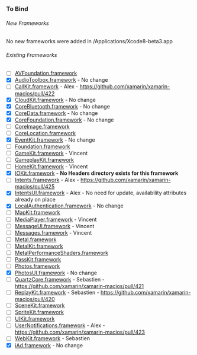 ### To Bind
###### New Frameworks
No new frameworks were added in /Applications/Xcode8-beta3.app

###### Existing Frameworks
- [ ] [AVFoundation.framework](https://github.com/xamarin/xamarin-macios/wiki/AVFoundation-iOS-Beta3)
- [X] [AudioToolbox.framework](https://github.com/xamarin/xamarin-macios/wiki/AudioToolbox-iOS-Beta3) - No change
- [ ] [CallKit.framework](https://github.com/xamarin/xamarin-macios/wiki/CallKit-iOS-Beta3) - Alex - https://github.com/xamarin/xamarin-macios/pull/422 
- [X] [CloudKit.framework](https://github.com/xamarin/xamarin-macios/wiki/CloudKit-iOS-Beta3) - No change
- [X] [CoreBluetooth.framework](https://github.com/xamarin/xamarin-macios/wiki/CoreBluetooth-iOS-Beta3) - No change
- [X] [CoreData.framework](https://github.com/xamarin/xamarin-macios/wiki/CoreData-iOS-Beta3) - No change
- [X] [CoreFoundation.framework](https://github.com/xamarin/xamarin-macios/wiki/CoreFoundation-iOS-Beta3) - No change
- [ ] [CoreImage.framework](https://github.com/xamarin/xamarin-macios/wiki/CoreImage-iOS-Beta3)
- [ ] [CoreLocation.framework](https://github.com/xamarin/xamarin-macios/wiki/CoreLocation-iOS-Beta3)
- [X] [EventKit.framework](https://github.com/xamarin/xamarin-macios/wiki/EventKit-iOS-Beta3) - No change
- [ ] [Foundation.framework](https://github.com/xamarin/xamarin-macios/wiki/Foundation-iOS-Beta3)
- [ ] [GameKit.framework](https://github.com/xamarin/xamarin-macios/wiki/GameKit-iOS-Beta3) - Vincent
- [ ] [GameplayKit.framework](https://github.com/xamarin/xamarin-macios/wiki/GameplayKit-iOS-Beta3)
- [ ] [HomeKit.framework](https://github.com/xamarin/xamarin-macios/wiki/HomeKit-iOS-Beta3) - Vincent
- [X] [IOKit.framework](https://github.com/xamarin/xamarin-macios/wiki/IOKit-iOS-Beta3) - **No Headers directory exists for this framework**
- [ ] [Intents.framework](https://github.com/xamarin/xamarin-macios/wiki/Intents-iOS-Beta3) - Alex - https://github.com/xamarin/xamarin-macios/pull/425
- [X] [IntentsUI.framework](https://github.com/xamarin/xamarin-macios/wiki/IntentsUI-iOS-Beta3) - Alex - No need for update, availability attributes already on place
- [X] [LocalAuthentication.framework](https://github.com/xamarin/xamarin-macios/wiki/LocalAuthentication-iOS-Beta3) - No change
- [ ] [MapKit.framework](https://github.com/xamarin/xamarin-macios/wiki/MapKit-iOS-Beta3)
- [ ] [MediaPlayer.framework](https://github.com/xamarin/xamarin-macios/wiki/MediaPlayer-iOS-Beta3) - Vincent
- [ ] [MessageUI.framework](https://github.com/xamarin/xamarin-macios/wiki/MessageUI-iOS-Beta3) - Vincent
- [ ] [Messages.framework](https://github.com/xamarin/xamarin-macios/wiki/Messages-iOS-Beta3) - Vincent
- [ ] [Metal.framework](https://github.com/xamarin/xamarin-macios/wiki/Metal-iOS-Beta3)
- [ ] [MetalKit.framework](https://github.com/xamarin/xamarin-macios/wiki/MetalKit-iOS-Beta3)
- [ ] [MetalPerformanceShaders.framework](https://github.com/xamarin/xamarin-macios/wiki/MetalPerformanceShaders-iOS-Beta3)
- [ ] [PassKit.framework](https://github.com/xamarin/xamarin-macios/wiki/PassKit-iOS-Beta3)
- [ ] [Photos.framework](https://github.com/xamarin/xamarin-macios/wiki/Photos-iOS-Beta3)
- [X] [PhotosUI.framework](https://github.com/xamarin/xamarin-macios/wiki/PhotosUI-iOS-Beta3) - No change
- [ ] [QuartzCore.framework](https://github.com/xamarin/xamarin-macios/wiki/QuartzCore-iOS-Beta3) - Sebastien - https://github.com/xamarin/xamarin-macios/pull/421
- [ ] [ReplayKit.framework](https://github.com/xamarin/xamarin-macios/wiki/ReplayKit-iOS-Beta3) - Sebastien - https://github.com/xamarin/xamarin-macios/pull/420
- [ ] [SceneKit.framework](https://github.com/xamarin/xamarin-macios/wiki/SceneKit-iOS-Beta3)
- [ ] [SpriteKit.framework](https://github.com/xamarin/xamarin-macios/wiki/SpriteKit-iOS-Beta3)
- [ ] [UIKit.framework](https://github.com/xamarin/xamarin-macios/wiki/UIKit-iOS-Beta3)
- [ ] [UserNotifications.framework](https://github.com/xamarin/xamarin-macios/wiki/UserNotifications-iOS-Beta3) - Alex - https://github.com/xamarin/xamarin-macios/pull/423
- [ ] [WebKit.framework](https://github.com/xamarin/xamarin-macios/wiki/WebKit-iOS-Beta3) - Sebastien
- [X] [iAd.framework](https://github.com/xamarin/xamarin-macios/wiki/iAd-iOS-Beta3) - No change